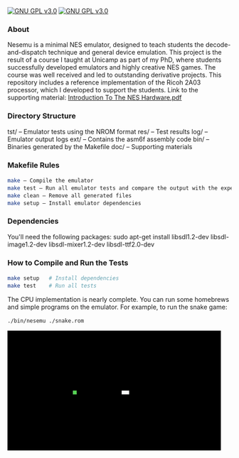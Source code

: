[![GNU GPL v3.0](http://www.gnu.org/graphics/lgplv3-88x31.png)](http://www.gnu.org/licenses/lgpl.html)
[![GNU GPL v3.0](http://www.gnu.org/graphics/gplv3-88x31.png)](http://www.gnu.org/licenses/gpl.html)

### About
Nesemu is a minimal NES emulator, designed to teach students the decode-and-dispatch technique and general device emulation. This project is the result of a course I taught at Unicamp as part of my PhD, where students successfully developed emulators and highly creative NES games. The course was well received and led to outstanding derivative projects. This repository includes a reference implementation of the Ricoh 2A03 processor, which I developed to support the students.
Link to the supporting material: [Introduction To The NES Hardware.pdf](https://raw.githubusercontent.com/AlissonLinhares/nesemu/master/doc/IntroductionToTheNESHardware.pdf)

### Directory Structure
tst/ – Emulator tests using the NROM format
res/ – Test results
log/ – Emulator output logs
ext/ – Contains the asm6f assembly code
bin/ – Binaries generated by the Makefile
doc/ – Supporting materials

### Makefile Rules
```sh
make – Compile the emulator
make test – Run all emulator tests and compare the output with the expected results in res/
make clean – Remove all generated files
make setup – Install emulator dependencies
```

### Dependencies
You'll need the following packages:
sudo apt-get install libsdl1.2-dev libsdl-image1.2-dev libsdl-mixer1.2-dev libsdl-ttf2.0-dev

### How to Compile and Run the Tests
```sh
make setup   # Install dependencies  
make test    # Run all tests
```

The CPU implementation is nearly complete. You can run some homebrews and simple programs on the emulator. For example, to run the snake game:
```sh
./bin/nesemu ./snake.rom
```
![Demo](https://raw.githubusercontent.com/AlissonLinhares/nesemu/master/doc/snake.gif)
